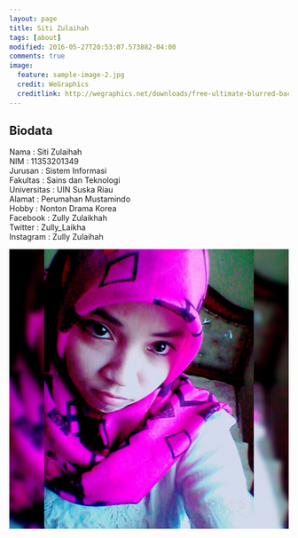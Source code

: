 ```yaml
---
layout: page
title: Siti Zulaihah
tags: [about]
modified: 2016-05-27T20:53:07.573882-04:00
comments: true
image:
  feature: sample-image-2.jpg
  credit: WeGraphics
  creditlink: http://wegraphics.net/downloads/free-ultimate-blurred-background-pack/
---
```

## Biodata
Nama : Siti Zulaihah<br>
NIM : 11353201349<br>
Jurusan : Sistem Informasi<br>
Fakultas : Sains dan Teknologi<br>
Universitas : UIN Suska Riau<br>
Alamat : Perumahan Mustamindo<br>
Hobby : Nonton Drama Korea<br>
Facebook : Zully Zulaikhah<br>
Twitter : Zully_Laikha<br>
Instagram : Zully Zulaihah<br>

<img src="/assets/InstaShot_20150820_215224.jpg">
